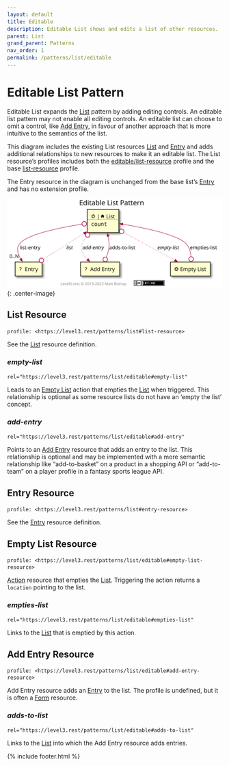 ```yaml
---
layout: default
title: Editable
description: Editable List shows and edits a list of other resources.
parent: List
grand_parent: Patterns
nav_order: 1
permalink: /patterns/list/editable
---
```

# Editable List Pattern

Editable List expands the [List](../list.md) pattern by adding editing controls. An editable list pattern may not enable all editing controls. An editable list can choose to omit a control, like [Add Entry](#add-entry-resource), in favour of another approach that is more intuitive to the semantics of the list.

This diagram includes the existing List resources [List](../list.md#list-resource) and [Entry](../list.md#entry-resource) and adds additional relationships to new resources to make it an editable list. The List resource’s profiles includes both the [editable/list-resource](#list-resource) profile and the base [list-resource](../list.md#list-resource) profile.

The Entry resource in the diagram is unchanged from the base list’s [Entry](../list.md#entry-resource) and has no extension profile.

![](editable/relations.svg){: .center-image}

## List Resource

```
profile: <https://level3.rest/patterns/list#list-resource>
```

See the [List](../list.md#list-resource) resource definition.

### *empty-list*

```
rel="https://level3.rest/patterns/list/editable#empty-list"
```

Leads to an [Empty List](#empty-list-resource) action that empties the [List](#list-resource) when triggered. This relationship is optional as some resource lists do not have an ‘empty the list’ concept.

### *add-entry*

```
rel="https://level3.rest/patterns/list/editable#add-entry"
```

Points to an [Add Entry](#add-entry-resource) resource that adds an entry to the list. This relationship is optional and may be implemented with a more semantic relationship like “add-to-basket” on a product in a shopping API or “add-to-team” on a player profile in a fantasy sports league API.

## Entry Resource

```
profile: <https://level3.rest/patterns/list#entry-resource>
```

See the [Entry](../list.md#entry-resource) resource definition.

## Empty List Resource

```
profile: <https://level3.rest/patterns/list/editable#empty-list-resource>
```

[Action](../../profiles/action.md) resource that empties the [List](#list-resource). Triggering the action returns a `location` pointing to the list.

### *empties-list*

```
rel="https://level3.rest/patterns/list/editable#empties-list"
```

Links to the [List](#list-resource) that is emptied by this action.

## Add Entry Resource

```
profile: <https://level3.rest/patterns/list/editable#add-entry-resource>
```

Add Entry resource adds an [Entry](../list.md#entry-resource) to the list. The profile is undefined, but it is often a [Form](../../profiles/form.md) resource.

### *adds-to-list*

```
rel="https://level3.rest/patterns/list/editable#adds-to-list"
```

Links to the [List](#list-resource) into which the Add Entry resource adds entries.

{% include footer.html %}
